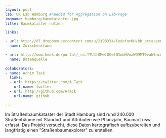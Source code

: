 ```yaml
---
layout: post
lab: OK Lab Hamburg #needed for Aggregation on Lab-Page
imgname: hamburg/baumkataster.jpg
title: Baumkataster nutzen

links:

- url: http://dl.dropboxusercontent.com/u/2193334/CodeforHH/hh_strassenbaumkataster.html
  name: Zwischenstand

- url: http://www.hmdk.de/portal/_ns:YTU4fGMwfGQwfGVwbHVnaWQ9MT0vaW5ncmlkLWdyb3VwOmRzYy1zY3JpcHRlZC1pbnRlcm5ldHxlZG9jdXVpZD0xPUQzRkE3OTZGLTNEMTItNDc4NC1CN0YyLUUxOTg1NTQ3MkQyQQ__/search-detail.psml;jsessionid=7079CB7853A5FFD7B935CBEFFF66AD8F
  name: Datenquelle
  
colaborators:
- name: Achim Tack
  links:
  - url: https://twitter.com/A_Tack
    url-name: twitter
  - url: http://github.com/ATack
    url-name: github

---
```


Im Straßenbaumkataster der Stadt Hamburg sind rund 240.000 Straßenbäume mit Standort und Attributen wie Pflanzjahr, Baumart usw. erfasst. Das Projekt versucht, diese Daten kartografisch aufbzubereiten und langfristig einen "Straßenbaumexplorer" zu erstellen.


